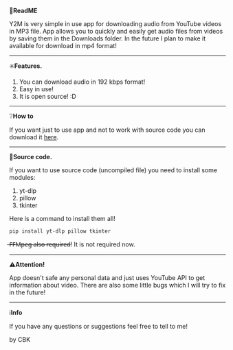 📖**ReadME**

Y2M is very simple in use app for downloading audio from YouTube videos in MP3 file. App allows you to quickly and easily get audio files from videos by saving them in the Downloads folder. In the future I plan to make it available for download in mp4 format!

___________________________________

✳️**Features.**
1. You can download audio in 192 kbps format!
2. Easy in use!
3. It is open source! :D

___________________________________

❔**How to**

If you want just to use app and not to work with source code you can download it [here](https://drive.google.com/file/d/1Xv76stF2M7_f2P-KpkSNrF3Wl4ncsRul/view?usp=sharing).
___________________________________

📃**Source code.**

If you want to use source code (uncompiled file) you need to install some modules:
1. yt-dlp
2. pillow
3. tkinter

Here is a command to install them all!

```pip install yt-dlp pillow tkinter```

̶F̶F̶M̶p̶e̶g̶ ̶a̶l̶s̶o̶ ̶r̶e̶q̶u̶i̶r̶e̶d̶!  It is not required now.

___________________________________

⚠️**Attention!**

App doesn't safe any personal data and just uses YouTube API to get information about video. There are also some little bugs which I will try to fix in the future!

___________________________________

ℹ️**Info**

If you have any questions or suggestions feel free to tell to me! 

by CBK
